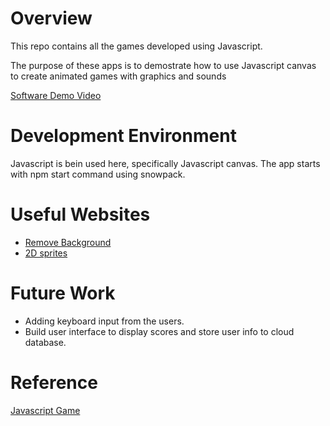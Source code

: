 # Overview

This repo contains all the games developed using Javascript.

The purpose of these apps is to demostrate how to use Javascript canvas to create animated games with graphics and sounds

[Software Demo Video](http://youtube.link.goes.here)

# Development Environment

Javascript is bein used here, specifically Javascript canvas.
The app starts with npm start command using snowpack.

# Useful Websites

* [Remove Background](https://www.remove.bg/zh/upload)
* [2D sprites](https://bevouliin.com/)

# Future Work

* Adding keyboard input from the users.
* Build user interface to display scores and store user info to cloud database.

# Reference
[Javascript Game](https://www.youtube.com/watch?v=GFO_txvwK_c)
